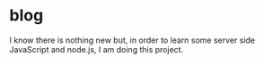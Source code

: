 blog
====

I know there is nothing new but, in order to learn some server side JavaScript and node.js, I am doing this project.

 